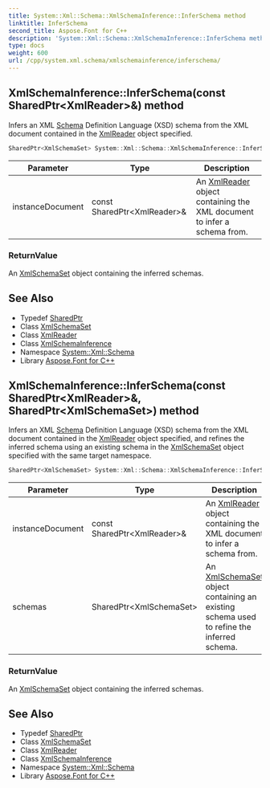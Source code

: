 ```yaml
---
title: System::Xml::Schema::XmlSchemaInference::InferSchema method
linktitle: InferSchema
second_title: Aspose.Font for C++
description: 'System::Xml::Schema::XmlSchemaInference::InferSchema method. Infers an XML Schema Definition Language (XSD) schema from the XML document contained in the XmlReader object specified in C++.'
type: docs
weight: 600
url: /cpp/system.xml.schema/xmlschemainference/inferschema/
---
```

## XmlSchemaInference::InferSchema(const SharedPtr\<XmlReader\>\&) method


Infers an XML [Schema](../../) Definition Language (XSD) schema from the XML document contained in the [XmlReader](../../../system.xml/xmlreader/) object specified.

```cpp
SharedPtr<XmlSchemaSet> System::Xml::Schema::XmlSchemaInference::InferSchema(const SharedPtr<XmlReader> &instanceDocument)
```


| Parameter | Type | Description |
| --- | --- | --- |
| instanceDocument | const SharedPtr\<XmlReader\>\& | An [XmlReader](../../../system.xml/xmlreader/) object containing the XML document to infer a schema from. |

### ReturnValue

An [XmlSchemaSet](../../xmlschemaset/) object containing the inferred schemas.

## See Also

* Typedef [SharedPtr](../../../system/sharedptr/)
* Class [XmlSchemaSet](../../xmlschemaset/)
* Class [XmlReader](../../../system.xml/xmlreader/)
* Class [XmlSchemaInference](../)
* Namespace [System::Xml::Schema](../../)
* Library [Aspose.Font for C++](../../../)
## XmlSchemaInference::InferSchema(const SharedPtr\<XmlReader\>\&, SharedPtr\<XmlSchemaSet\>) method


Infers an XML [Schema](../../) Definition Language (XSD) schema from the XML document contained in the [XmlReader](../../../system.xml/xmlreader/) object specified, and refines the inferred schema using an existing schema in the [XmlSchemaSet](../../xmlschemaset/) object specified with the same target namespace.

```cpp
SharedPtr<XmlSchemaSet> System::Xml::Schema::XmlSchemaInference::InferSchema(const SharedPtr<XmlReader> &instanceDocument, SharedPtr<XmlSchemaSet> schemas)
```


| Parameter | Type | Description |
| --- | --- | --- |
| instanceDocument | const SharedPtr\<XmlReader\>\& | An [XmlReader](../../../system.xml/xmlreader/) object containing the XML document to infer a schema from. |
| schemas | SharedPtr\<XmlSchemaSet\> | An [XmlSchemaSet](../../xmlschemaset/) object containing an existing schema used to refine the inferred schema. |

### ReturnValue

An [XmlSchemaSet](../../xmlschemaset/) object containing the inferred schemas.

## See Also

* Typedef [SharedPtr](../../../system/sharedptr/)
* Class [XmlSchemaSet](../../xmlschemaset/)
* Class [XmlReader](../../../system.xml/xmlreader/)
* Class [XmlSchemaInference](../)
* Namespace [System::Xml::Schema](../../)
* Library [Aspose.Font for C++](../../../)
